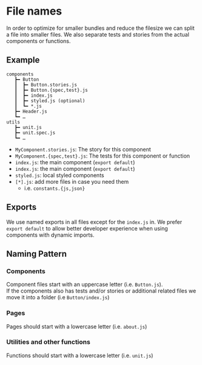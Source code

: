 # File names

In order to optimize for smaller bundles and reduce the filesize we can split a file into smaller
files. We also separate tests and stories from the actual components or functions.

## Example

```
components
   ┣━ Button
   ┃  ┣━ Button.stories.js
   ┃  ┣━ Button.{spec,test}.js
   ┃  ┣━ index.js
   ┃  ┣━ styled.js (optional)
   ┃  ┗━ *.js
   ┣━ Header.js
   ┗━ …
utils
   ┣━ unit.js
   ┣━ unit.spec.js
   ┗━ …
```

* `MyComponent.stories.js`: The story for this component
* `MyComponent.{spec,test}.js`: The tests for this component or function
* `index.js`: the main component (`export default`)
* `index.js`: the main component (`export default`)
* `styled.js`: local styled components
* `[*].js`: add more files in case you need them
  * i.e. `constants.{js,json}`
  
## Exports

We use named exports in all files except for the `index.js` in.
We prefer `export default` to allow better developer experience when using components with dynamic
imports.

## Naming Pattern

### Components

Component files start with an uppercase letter (i.e. `Button.js`).  
If the components also has tests and/or stories or additional related files we move it into a
folder (i.e `Button/index.js`)

### Pages

Pages should start with a lowercase letter (i.e. `about.js`)

### Utilities and other functions

Functions should start with a lowercase letter (i.e. `unit.js`)



